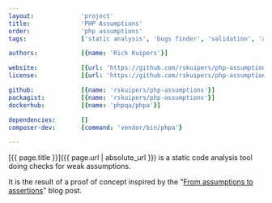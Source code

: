 ```yaml
---
layout:             'project'
title:              'PHP Assumptions'
order:              'php assumptions'
tags:               ['static analysis', 'bugs finder', 'validation', 'assumptions', 'cli']

authors:            [{name: 'Rick Kuipers'}]   

website:            [{url: 'https://github.com/rskuipers/php-assumptions'}]
license:            [{url: 'https://github.com/rskuipers/php-assumptions/blob/master/LICENSE', label: 'MIT License'}]

github:             [{name: 'rskuipers/php-assumptions'}]
packagist:          [{name: 'rskuipers/php-assumptions'}]               
dockerhub:          [{name: 'phpqa/phpa'}]     

dependencies:       []
composer-dev:       {command: 'vendor/bin/phpa'}  

---
```


[{{ page.title }}]({{ page.url | absolute_url }}) is a static code analysis tool doing checks for weak assumptions.

<!--more--> 

It is the result of a proof of concept inspired by the "[From assumptions to assertions](http://rskuipers.com/entry/from-assumptions-to-assertions)" blog post.

